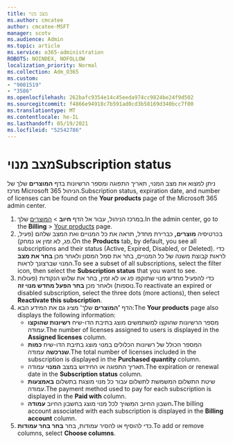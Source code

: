 ```yaml
---
title: מצב מנוי
ms.author: cmcatee
author: cmcatee-MSFT
manager: scotv
ms.audience: Admin
ms.topic: article
ms.service: o365-administration
ROBOTS: NOINDEX, NOFOLLOW
localization_priority: Normal
ms.collection: Adm_O365
ms.custom:
- "9001519"
- "3586"
ms.openlocfilehash: 262bafc9354e14c45eeda974cc9824be24f9d502
ms.sourcegitcommit: f4866e94918c7b591ad0cd3b58169d340bcc7f00
ms.translationtype: MT
ms.contentlocale: he-IL
ms.lasthandoff: 05/19/2021
ms.locfileid: "52542786"
---
```

# <a name="subscription-status"></a><span data-ttu-id="bf05b-102">מצב מנוי</span><span class="sxs-lookup"><span data-stu-id="bf05b-102">Subscription status</span></span>

<span data-ttu-id="bf05b-103">ניתן למצוא את מצב המנוי, תאריך התפוגה ומספר הרשיונות בדף **המוצרים** שלך של מרכז Microsoft 365 הניהול.</span><span class="sxs-lookup"><span data-stu-id="bf05b-103">Subscription status, expiration date, and number of licenses can be found on the **Your products** page of the Microsoft 365 admin center.</span></span>

1. <span data-ttu-id="bf05b-104">במרכז הניהול, עבור אל הדף **חיוב**  >  [המוצרים](https://go.microsoft.com/fwlink/p/?linkid=842054) שלך.</span><span class="sxs-lookup"><span data-stu-id="bf05b-104">In the admin center, go to the **Billing** > [Your products](https://go.microsoft.com/fwlink/p/?linkid=842054) page.</span></span>
2. <span data-ttu-id="bf05b-105">בכרטיסיה **מוצרים,** כברירת מחדל, תראה את כל המנויים ואת המצב שלהם (פעיל, פג, לא זמין או נמחק).</span><span class="sxs-lookup"><span data-stu-id="bf05b-105">On the **Products** tab, by default, you see all subscriptions and their status (Active, Expired, Disabled, or Deleted).</span></span> <span data-ttu-id="bf05b-106">כדי לראות קבוצת משנה של כל המנויים, בחר את סמל המסנן ולאחר מכן **בחר את מצב** המנוי שברצונך לראות.</span><span class="sxs-lookup"><span data-stu-id="bf05b-106">To see a subset of all subscriptions, select the filter icon, then select the **Subscription status** that you want to see.</span></span>
3. <span data-ttu-id="bf05b-107">כדי להפעיל מחדש מנוי שתוקפו פג או לא זמין, בחר את שלוש הנקודות (פעולות נוספות) ולאחר מכן **בחר הפעל מחדש מנוי זה**.</span><span class="sxs-lookup"><span data-stu-id="bf05b-107">To reactivate an expired or disabled subscription, select the three dots (more actions), then select **Reactivate this subscription**.</span></span>
4. <span data-ttu-id="bf05b-108">הדף **'המוצרים** שלך' מציג גם את המידע הבא:</span><span class="sxs-lookup"><span data-stu-id="bf05b-108">The **Your products** page also displays the following information:</span></span>
    - <span data-ttu-id="bf05b-109">מספר הרשיונות שהוקצו למשתמשים מוצג בתיבת הדו-שיח **רשיונות שהוקצו** עמודה.</span><span class="sxs-lookup"><span data-stu-id="bf05b-109">The number of licenses assigned to users is displayed in the **Assigned licenses** column.</span></span>
    - <span data-ttu-id="bf05b-110">המספר הכולל של רשיונות הכלולים במנוי מוצג בתיבת הדו-שיח **כמות שנרכשה** עמודה.</span><span class="sxs-lookup"><span data-stu-id="bf05b-110">The total number of licenses included in the subscription is displayed in the **Purchased quantity** column.</span></span>
    - <span data-ttu-id="bf05b-111">תאריך התפוגה או החידוש במצב **המנוי** עמודה.</span><span class="sxs-lookup"><span data-stu-id="bf05b-111">The expiration or renewal date in the **Subscription status** column.</span></span>
    - <span data-ttu-id="bf05b-112">שיטת התשלום המשמשת לתשלום עבור כל מנוי מוצגת בתשלום **באמצעות** עמודה.</span><span class="sxs-lookup"><span data-stu-id="bf05b-112">The payment method used to pay for each subscription is displayed in the **Paid with** column.</span></span>
    - <span data-ttu-id="bf05b-113">חשבון החיוב המשויך לכל מנוי מוצג בחשבון החיוב **עמודה.**</span><span class="sxs-lookup"><span data-stu-id="bf05b-113">The billing account associated with each subscription is displayed in the **Billing account** column.</span></span>
5. <span data-ttu-id="bf05b-114">כדי להוסיף או להסיר עמודות, בחר **בחר בחר עמודות**.</span><span class="sxs-lookup"><span data-stu-id="bf05b-114">To add or remove columns, select **Choose columns**.</span></span>